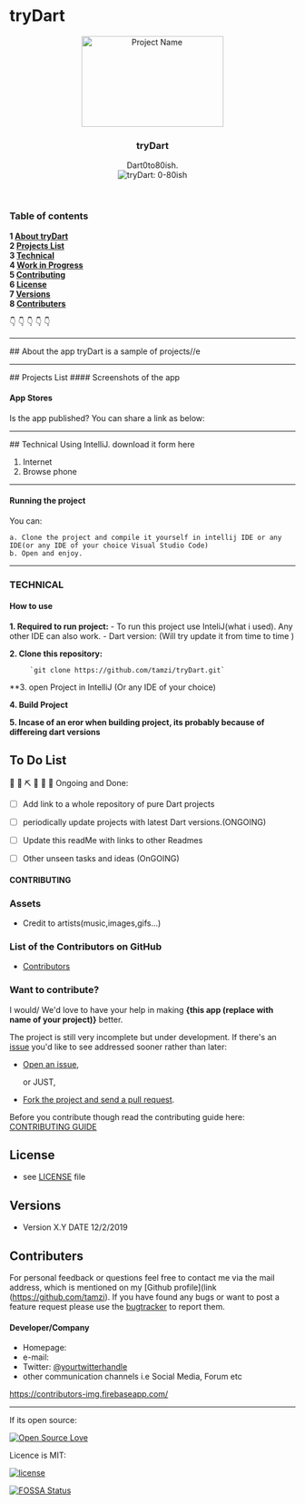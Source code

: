 # tryDart



<p align="center">
  <a href="https://github.com/tamzi/tryDart">
    <img src="https://raw.githubusercontent.com/tamzi/ReadMe-MasterTemplates/master/android/art/readmEmasterTemplatesAndroid.jpg" alt="Project Name" width=250 height=160>
  </a>
  <h3 align="center">tryDart</h3>

  <p align="center">
    Dart0to80ish. <br>
     <img src="https://forthebadge.com/images/badges/built-for-dart.svg" alt="tryDart: 0-80ish">
    <br>
    </p>
</p>

<br>

### Table of contents

**1 [About tryDart](#about-tryDart)**<br>
**2 [Projects List](projects-list)**<br>
**3 [Technical](#technical)**<br>
**4 [Work in Progress](#work-in-progress)**<br>
**5 [Contributing](#contributing)**<br>
**6 [License](#license)**<br>
**7 [Versions](#versions)**<br>
**8 [Contributers](#contributers)**<br>

:point_down: :point_down: :point_down: :point_down: :point_down:


<hr>
## About the app
tryDart is a sample of projects//e
<hr>
## Projects List
#### Screenshots of the app

#### App Stores
Is the app published? You can share a link as below:

<hr>
## Technical
Using IntelliJ. download it form here

1. Internet
2. Browse phone

<hr>

#### Running the project
You can:

    a. Clone the project and compile it yourself in intellij IDE or any IDE(or any IDE of your choice Visual Studio Code)
    b. Open and enjoy.
<hr>

### TECHNICAL

#### How to use

**1. Required to run project:**
        - To run this project use InteliJ(what i used). Any other IDE can also work.
         - Dart version: (Will try update it from time to time )

**2. Clone this repository:**

         `git clone https://github.com/tamzi/tryDart.git`

**3. open Project in IntelliJ (Or any IDE of your choice)

**4. Build Project**

**5. Incase of an eror when building project, its probably because of differeing dart versions**

## To Do List
 🚧 👷‍ ⛏ 👷 🔧️ 🚧
Ongoing and Done:

- [ ] Add link to a whole repository of pure Dart projects
- [ ] periodically update projects with latest Dart versions.(ONGOING)
- [ ] Update this readMe with links to other Readmes
- [ ] Other unseen tasks  and ideas (OnGOING)



#### CONTRIBUTING
### Assets
* Credit to artists(music,images,gifs...)

### List of the Contributors on GitHub
* [Contributors](https://github.com/username/projectName/graphs/contributors)

### Want to contribute?
I would/ We'd love to have your help in making  **{this app (replace with name of your project)}** better.

The project is still very incomplete but under development. If there's an [issue](https://github.com/tamzi/ReadMe-MasterTemplates/issues) you'd like to see addressed sooner rather than later:

- [Open an issue](https://github.com/tamzi/ReadMe-MasterTemplates/issues),

    or JUST,

- [Fork the project and send a pull request](https://github.com/tamzi/ReadMe-MasterTemplates/pulls).


Before you contribute though read the contributing guide here: [CONTRIBUTING GUIDE](https://github.com/tamzi/droidconKE2020App/blob/master/contributing.md)




## License
* see [LICENSE](https://github.com/YourUserNameHere/ProjectName/LICENSE.md) file


## Versions
* Version X.Y  DATE 12/2/2019



## Contributers
For personal feedback or questions feel free to contact me via the mail address, which is mentioned on my [Github profile](link (https://github.com/tamzi). If you have found any bugs or want to post a feature request please use the [bugtracker](https://github.com/tamzi/ReadMe-MasterTemplates/issues) to report them.


#### Developer/Company
* Homepage:
* e-mail:
* Twitter: [@yourtwitterhandle](https://twitter.com/yourTwitterHandle "YourName on twitter")
* other communication channels i.e Social Media, Forum etc


https://contributors-img.firebaseapp.com/

<hr>

If its open source:

[![Open Source Love](https://badges.frapsoft.com/os/v2/open-source-200x33.png?v=103)](https://github.com/ellerbrock/open-source-badge/)

Licence is MIT:

[![license](https://img.shields.io/github/license/mashape/apistatus.svg?style=for-the-badge)]()

[![FOSSA Status](https://app.fossa.com/api/projects/git%2Bgithub.com%2Ftamzi%2FtryDart.svg?type=large)](https://app.fossa.com/projects/git%2Bgithub.com%2Ftamzi%2FtryDart?ref=badge_large)
